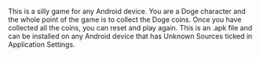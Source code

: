 This is a silly game for any Android device. You are a Doge character and the whole point of the game is to collect the Doge coins. Once you have collected all the coins, you can reset and play again. This is an .apk file and can be installed on any Android device that has Unknown Sources ticked in Application Settings.
